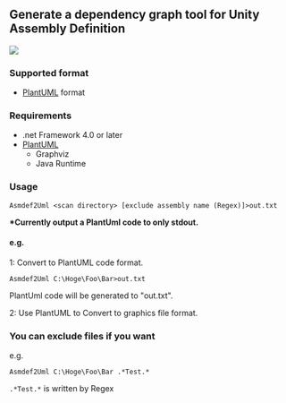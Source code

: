 
## Generate a dependency graph tool for Unity Assembly Definition

![](https://i.gyazo.com/dfb29b0239c945f8964881fecd337ac0.png)

### Supported format

- [PlantUML](http://plantuml.com/) format

### Requirements

- .net Framework 4.0 or later
- [PlantUML](http://plantuml.com/)
	- Graphviz
	- Java Runtime

### Usage

~~~
Asmdef2Uml <scan directory> [exclude assembly name (Regex)]>out.txt
~~~

**\*Currently output a PlantUml code to only stdout.**

#### e.g.

1: Convert to PlantUML code format.

~~~
Asmdef2Uml C:\Hoge\Foo\Bar>out.txt
~~~

PlantUml code will be generated to "out.txt".

2: Use PlantUML to Convert to graphics file format.



### You can exclude files if you want

e.g.

~~~
Asmdef2Uml C:\Hoge\Foo\Bar .*Test.*
~~~

`.*Test.*` is written by Regex

